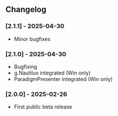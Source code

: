 ## Changelog

### [2.1.1] - 2025-04-30
- Minor bugfixes

### [2.1.0] - 2025-04-30
- Bugfixing
- g.Nautilus integrated (Win only)
- ParadigmPresenter integrated (Win only)

### [2.0.0] - 2025-02-26
- First public beta release
